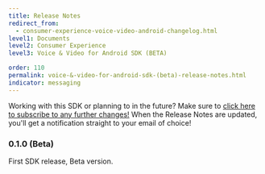 ```yaml
---
title: Release Notes
redirect_from:
  - consumer-experience-voice-video-android-changelog.html
level1: Documents
level2: Consumer Experience
level3: Voice & Video for Android SDK (BETA)

order: 110
permalink: voice-&-video-for-android-sdk-(beta)-release-notes.html
indicator: messaging
---
```


<div class="subscribe">Working with this SDK or planning to in the future? Make sure to <a href="https://visualping.io/?url=developers.liveperson.com/consumer-experience-voice-video-android-changelog.html&mode=web&css=post-content" target="_blank">click here to subscribe to any further changes!</a> When the Release Notes are updated, you'll get a notification straight to your email of choice!</div>

### 0.1.0 (Beta)
First SDK release, Beta version.

